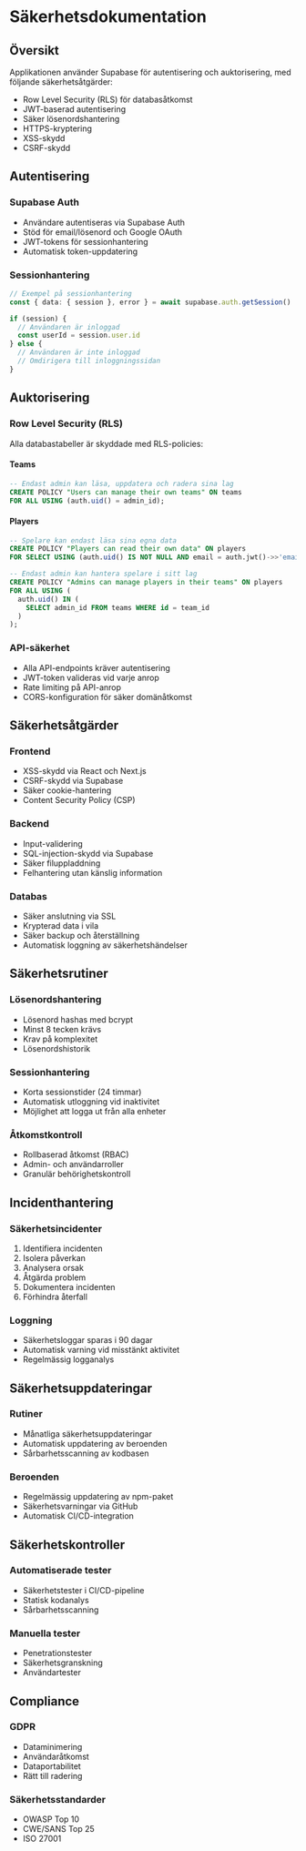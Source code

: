 # Säkerhetsdokumentation

## Översikt

Applikationen använder Supabase för autentisering och auktorisering, med följande säkerhetsåtgärder:

- Row Level Security (RLS) för databasåtkomst
- JWT-baserad autentisering
- Säker lösenordshantering
- HTTPS-kryptering
- XSS-skydd
- CSRF-skydd

## Autentisering

### Supabase Auth
- Användare autentiseras via Supabase Auth
- Stöd för email/lösenord och Google OAuth
- JWT-tokens för sessionhantering
- Automatisk token-uppdatering

### Sessionhantering
```typescript
// Exempel på sessionhantering
const { data: { session }, error } = await supabase.auth.getSession()

if (session) {
  // Användaren är inloggad
  const userId = session.user.id
} else {
  // Användaren är inte inloggad
  // Omdirigera till inloggningssidan
}
```

## Auktorisering

### Row Level Security (RLS)
Alla databastabeller är skyddade med RLS-policies:

#### Teams
```sql
-- Endast admin kan läsa, uppdatera och radera sina lag
CREATE POLICY "Users can manage their own teams" ON teams
FOR ALL USING (auth.uid() = admin_id);
```

#### Players
```sql
-- Spelare kan endast läsa sina egna data
CREATE POLICY "Players can read their own data" ON players
FOR SELECT USING (auth.uid() IS NOT NULL AND email = auth.jwt()->>'email');

-- Endast admin kan hantera spelare i sitt lag
CREATE POLICY "Admins can manage players in their teams" ON players
FOR ALL USING (
  auth.uid() IN (
    SELECT admin_id FROM teams WHERE id = team_id
  )
);
```

### API-säkerhet
- Alla API-endpoints kräver autentisering
- JWT-token valideras vid varje anrop
- Rate limiting på API-anrop
- CORS-konfiguration för säker domänåtkomst

## Säkerhetsåtgärder

### Frontend
- XSS-skydd via React och Next.js
- CSRF-skydd via Supabase
- Säker cookie-hantering
- Content Security Policy (CSP)

### Backend
- Input-validering
- SQL-injection-skydd via Supabase
- Säker filuppladdning
- Felhantering utan känslig information

### Databas
- Säker anslutning via SSL
- Krypterad data i vila
- Säker backup och återställning
- Automatisk loggning av säkerhetshändelser

## Säkerhetsrutiner

### Lösenordshantering
- Lösenord hashas med bcrypt
- Minst 8 tecken krävs
- Krav på komplexitet
- Lösenordshistorik

### Sessionhantering
- Korta sessionstider (24 timmar)
- Automatisk utloggning vid inaktivitet
- Möjlighet att logga ut från alla enheter

### Åtkomstkontroll
- Rollbaserad åtkomst (RBAC)
- Admin- och användarroller
- Granulär behörighetskontroll

## Incidenthantering

### Säkerhetsincidenter
1. Identifiera incidenten
2. Isolera påverkan
3. Analysera orsak
4. Åtgärda problem
5. Dokumentera incidenten
6. Förhindra återfall

### Loggning
- Säkerhetsloggar sparas i 90 dagar
- Automatisk varning vid misstänkt aktivitet
- Regelmässig logganalys

## Säkerhetsuppdateringar

### Rutiner
- Månatliga säkerhetsuppdateringar
- Automatisk uppdatering av beroenden
- Sårbarhetsscanning av kodbasen

### Beroenden
- Regelmässig uppdatering av npm-paket
- Säkerhetsvarningar via GitHub
- Automatisk CI/CD-integration

## Säkerhetskontroller

### Automatiserade tester
- Säkerhetstester i CI/CD-pipeline
- Statisk kodanalys
- Sårbarhetsscanning

### Manuella tester
- Penetrationstester
- Säkerhetsgranskning
- Användartester

## Compliance

### GDPR
- Dataminimering
- Användaråtkomst
- Dataportabilitet
- Rätt till radering

### Säkerhetsstandarder
- OWASP Top 10
- CWE/SANS Top 25
- ISO 27001 
